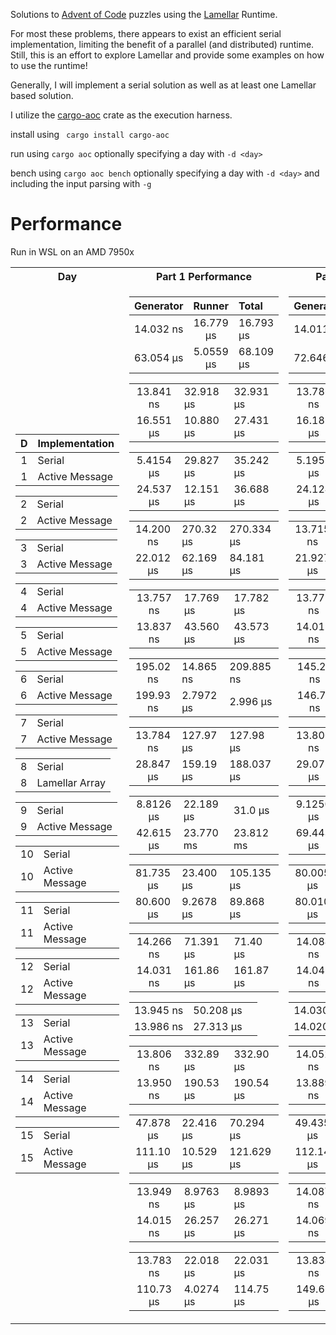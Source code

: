 Solutions to [Advent of Code](https://adventofcode.com) puzzles using the [Lamellar](https://crates.io/crates/lamellar) Runtime.

For most these problems, there appears to exist an efficient serial implementation, limiting the benefit of a parallel (and distributed) runtime.
Still, this is an effort to explore Lamellar and provide some examples on how to use the runtime!

Generally, I will implement a serial solution as well as at least one Lamellar based solution.

I utilize the [cargo-aoc](https://crates.io/crates/cargo-aoc) crate as the execution harness.

install using ` cargo install cargo-aoc`

run using `cargo aoc` optionally specifying a day with `-d <day>`

bench using `cargo aoc bench` optionally specifying a day with `-d <day>` and including the input parsing with `-g`

# Performance
Run in WSL on an AMD 7950x

<table>
<tr><th>Day</th><th>Part 1 Performance</th><th>Part 2 Performance</th></tr>
<tr><td>

|   D   | Implementation       | 
| :---: | -------------------- | 
|   1   | Serial               | 
|   1   | Active Message       | 

| | | 
| :---: | -------------- | 
|   2   | Serial         | 
|   2   | Active Message | 


| | |
| :---: | ---------------|
|   3   | Serial         | 
|   3   | Active Message | 

| | |
| :---: | -------------- |
|   4   | Serial         | 
|   4   | Active Message | 

| | |
| :---: | -------------- |
|   5   | Serial         | 
|   5   | Active Message | 

| | |
| :---: | -------------- |
|   6   | Serial         | 
|   6   | Active Message | 

| | |
| :---: | -------------- |
|   7   | Serial         | 
|   7   | Active Message | 

| | |
| :---: | -------------- |
|   8   | Serial         |
|   8   | Lamellar Array| 

| | |
| :---: | -------------- |
|   9   | Serial         |
|   9   | Active Message | 

| | |
| :---: | -------------- |
|   10  | Serial         |
|   10  | Active Message |

| | |
| :---: | -------------- |
|   11  | Serial         |
|   11  | Active Message |

| | |
| :---: | -------------- |
|   12  | Serial         |
|   12  | Active Message |

| | |
| :---: | -------------- |
|   13  | Serial         |
|   13  | Active Message |

| | |
| :---: | -------------- |
|   14  | Serial         |
|   14  | Active Message |

| | |
| :---: | -------------- |
|   15  | Serial         |
|   15  | Active Message |

</td><td>

| Generator |  Runner  | Total |
| :-------: | :------: | :------- |
| 14.032 ns  | 16.779 µs | 16.793 µs |
| 63.054 µs  | 5.0559 µs | 68.109 µs |

| | | |
| :---: | -------------- | -------- |
| 13.841 ns | 32.918 µs | 32.931 µs |
| 16.551 µs | 10.880 µs | 27.431 µs |

| | | |
| :---: | -------------- | -------- |
| 5.4154 µs | 29.827 µs | 35.242 µs |
| 24.537 µs | 12.151 µs | 36.688 µs |

| | | |
| :---: | -------------- | -------- |
| 14.200 ns  | 270.32 µs | 270.334 µs|
| 22.012 µs  | 62.169 µs | 84.181 µs |

| | | |
| :---: | -------------- | -------- |
| 13.757 ns |  17.769 µs | 17.782 µs
| 13.837 ns  | 43.560 µs | 43.573 µs

| | | |
| :---: | -------------- | -------- |
| 195.02 ns |  14.865 ns | 209.885 ns
| 199.93 ns  | 2.7972 µs | 2.996 µs

| | | |
| :---: | -------------- | -------- |
| 13.784 ns |  127.97 µs  |127.98 µs
| 28.847 µs  | 159.19 µs | 188.037 µs

| | | |
| :---: | -------------- | -------- |
| 8.8126 µs |  22.189 µs| 31.0 µs
| 42.615 µs |  23.770 ms| 23.812 ms

| | | |
| :---: | -------------- | -------- |
| 81.735 µs |  23.400 µs| 105.135 µs
| 80.600 µs |  9.2678 µs| 89.868 µs

| | | |
| :---: | -------------- | -------- |
| 14.266 ns | 71.391 µs | 71.40 µs
| 14.031 ns |  161.86 µs | 161.87 µs

| | | |
| :---: | -------------- | -------- |
| 13.945 ns | 50.208 µs |
| 13.986 ns |  27.313 µs|

| | | |
| :---: | -------------- | -------- |
| 13.806 ns |  332.89 µs |  332.90 µs
| 13.950 ns  | 190.53 µs | 190.54 µs

| | | |
| :---: | -------------- | -------- |
| 47.878 µs |  22.416 µs |  70.294 µs
| 111.10 µs  | 10.529 µs | 121.629 µs

| | | |
| :---: | -------------- | -------- |
| 13.949 ns |  8.9763 µs |  8.9893 µs
| 14.015 ns  | 26.257 µs |  26.271 µs

| | | |
| :---: | -------------- | -------- |
| 13.783 ns |  22.018 µs |  22.031 µs
| 110.73 µs  | 4.0274 µs | 114.75 µs


</td><td>

| Generator |  Runner  | Total |
| :-------: | :------: | :------- |
| 14.011 ns  | 283.80 µs | 283.81 µs |
| 72.646 µs  | 60.733 µs | 133.37 µs |

| | | |
| :---: | -------------- | -------- |
| 13.786 ns | 33.285 µs | 33.298 µs |
| 16.181 µs | 9.4443 µs | 27.625 µs |

| | | |
| :---: | -------------- | -------- |
| 5.1958 µs | 37.210 µs | 42.405 µs |
| 24.124 µs | 11.453 µs | 35.177 µs |

| | | |
| :---: | -------------- | -------- |
|  13.715 ns | 299.45 µs | 313.165 µs |
| 21.927 µs  | 78.105 µs| 100.032 µs |

| | | |
| :---: | -------------- | -------- |
|  13.779 ns | 38.057 µs | 38.070 µs
| 14.019 ns  | 54.063 µs | 54.077 µs

| | | |
| :---: | -------------- | -------- |
|  145.28 ns | 4.8219 ns | 150.1 ns
|  146.73 ns  | 789.15 ns | 935.8 ns

| | | |
| :---: | -------------- | -------- |
|  13.800 ns | 148.86 µs | 148.87 µs
|  29.071 µs  | 165.84 µs | 183.91 µs

| | | |
| :---: | -------------- | -------- |
| 9.1250 µs | 154.30 µs | 163.42 µs
| 69.443 µs |  66.549 ms | 66.62 ms

| | | |
| :---: | -------------- | -------- |
| 80.005 µs | 30.690 µs |  110.690 µs
| 80.010 µs |  56.556 µs | 136.566 µs

| | | |
| :---: | -------------- | -------- |
| 14.084 ns | 225.58 µs | 225.59 µs
| 14.043 ns |  180.32 µs | 180.33 µs

| | | |
| :---: | -------------- | -------- |
| 14.030 ns | 50.487 µs |
| 14.020 ns |  27.679 µs|

| | | |
| :---: | -------------- | -------- |
| 14.052 ns |  20.596 ms | 20.596 ms
| 13.889 ns  | 5.561 ms | 5.561 ms

| | | |
| :---: | -------------- | -------- |
| 49.435 µs  |  134.58 µs | 183.493 µs
| 112.14 µs  | 51.599 µs | 163.739 µs

| | | |
| :---: | -------------- | -------- |
| 14.087 ns  | 3.4685 ms | 3.4685 ms
| 14.069 ns  | 6.5674 ms | 6.5674 ms

| | | |
| :---: | -------------- | -------- |
| 13.834 ns | 113.54 µs | 113.55 µs
| 149.66 µs  | 34.455 µs | 184.02 µs

</td></tr>
</table>

